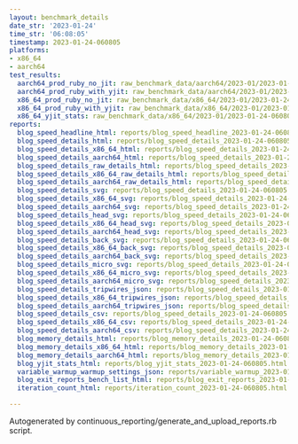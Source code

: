 ```yaml
---
layout: benchmark_details
date_str: '2023-01-24'
time_str: '06:08:05'
timestamp: 2023-01-24-060805
platforms:
- x86_64
- aarch64
test_results:
  aarch64_prod_ruby_no_jit: raw_benchmark_data/aarch64/2023-01/2023-01-24-060805_basic_benchmark_aarch64_prod_ruby_no_jit.json
  aarch64_prod_ruby_with_yjit: raw_benchmark_data/aarch64/2023-01/2023-01-24-060805_basic_benchmark_aarch64_prod_ruby_with_yjit.json
  x86_64_prod_ruby_no_jit: raw_benchmark_data/x86_64/2023-01/2023-01-24-060805_basic_benchmark_x86_64_prod_ruby_no_jit.json
  x86_64_prod_ruby_with_yjit: raw_benchmark_data/x86_64/2023-01/2023-01-24-060805_basic_benchmark_x86_64_prod_ruby_with_yjit.json
  x86_64_yjit_stats: raw_benchmark_data/x86_64/2023-01/2023-01-24-060805_basic_benchmark_x86_64_yjit_stats.json
reports:
  blog_speed_headline_html: reports/blog_speed_headline_2023-01-24-060805.html
  blog_speed_details_html: reports/blog_speed_details_2023-01-24-060805.html
  blog_speed_details_x86_64_html: reports/blog_speed_details_2023-01-24-060805.x86_64.html
  blog_speed_details_aarch64_html: reports/blog_speed_details_2023-01-24-060805.aarch64.html
  blog_speed_details_raw_details_html: reports/blog_speed_details_2023-01-24-060805.raw_details.html
  blog_speed_details_x86_64_raw_details_html: reports/blog_speed_details_2023-01-24-060805.x86_64.raw_details.html
  blog_speed_details_aarch64_raw_details_html: reports/blog_speed_details_2023-01-24-060805.aarch64.raw_details.html
  blog_speed_details_svg: reports/blog_speed_details_2023-01-24-060805.svg
  blog_speed_details_x86_64_svg: reports/blog_speed_details_2023-01-24-060805.x86_64.svg
  blog_speed_details_aarch64_svg: reports/blog_speed_details_2023-01-24-060805.aarch64.svg
  blog_speed_details_head_svg: reports/blog_speed_details_2023-01-24-060805.head.svg
  blog_speed_details_x86_64_head_svg: reports/blog_speed_details_2023-01-24-060805.x86_64.head.svg
  blog_speed_details_aarch64_head_svg: reports/blog_speed_details_2023-01-24-060805.aarch64.head.svg
  blog_speed_details_back_svg: reports/blog_speed_details_2023-01-24-060805.back.svg
  blog_speed_details_x86_64_back_svg: reports/blog_speed_details_2023-01-24-060805.x86_64.back.svg
  blog_speed_details_aarch64_back_svg: reports/blog_speed_details_2023-01-24-060805.aarch64.back.svg
  blog_speed_details_micro_svg: reports/blog_speed_details_2023-01-24-060805.micro.svg
  blog_speed_details_x86_64_micro_svg: reports/blog_speed_details_2023-01-24-060805.x86_64.micro.svg
  blog_speed_details_aarch64_micro_svg: reports/blog_speed_details_2023-01-24-060805.aarch64.micro.svg
  blog_speed_details_tripwires_json: reports/blog_speed_details_2023-01-24-060805.tripwires.json
  blog_speed_details_x86_64_tripwires_json: reports/blog_speed_details_2023-01-24-060805.x86_64.tripwires.json
  blog_speed_details_aarch64_tripwires_json: reports/blog_speed_details_2023-01-24-060805.aarch64.tripwires.json
  blog_speed_details_csv: reports/blog_speed_details_2023-01-24-060805.csv
  blog_speed_details_x86_64_csv: reports/blog_speed_details_2023-01-24-060805.x86_64.csv
  blog_speed_details_aarch64_csv: reports/blog_speed_details_2023-01-24-060805.aarch64.csv
  blog_memory_details_html: reports/blog_memory_details_2023-01-24-060805.html
  blog_memory_details_x86_64_html: reports/blog_memory_details_2023-01-24-060805.x86_64.html
  blog_memory_details_aarch64_html: reports/blog_memory_details_2023-01-24-060805.aarch64.html
  blog_yjit_stats_html: reports/blog_yjit_stats_2023-01-24-060805.html
  variable_warmup_warmup_settings_json: reports/variable_warmup_2023-01-24-060805.warmup_settings.json
  blog_exit_reports_bench_list_html: reports/blog_exit_reports_2023-01-24-060805.bench_list.html
  iteration_count_html: reports/iteration_count_2023-01-24-060805.html

---
```

Autogenerated by continuous_reporting/generate_and_upload_reports.rb script.
